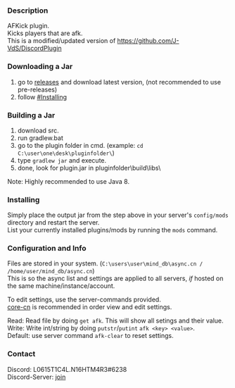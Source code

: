 ### Description
AFKick plugin.  
Kicks players that are afk.  
This is a modified/updated version of https://github.com/J-VdS/DiscordPlugin
### Downloading a Jar
1) go to [releases](https://github.com/L0615T1C5-216AC-9437/afk-cn/releases) and download latest version, (not recommended to use pre-releases)
2) follow [#Installing](https://github.com/L0615T1C5-216AC-9437/afk0-cn/blob/master/README.md#installing)

### Building a Jar

1) download src.
2) run gradlew.bat
3) go to the plugin folder in cmd. (example: `cd C:\user\one\desk\pluginfolder\`)
4) type `gradlew jar` and execute.
5) done, look for plugin.jar in pluginfolder\build\libs\

Note: Highly recommended to use Java 8.

### Installing

Simply place the output jar from the step above in your server's `config/mods` directory and restart the server.  
List your currently installed plugins/mods by running the `mods` command.

### Configuration and Info

Files are stored in your system. (`C:\users\user\mind_db\async.cn / /home/user/mind_db/async.cn`)  
This is so the async list and settings are applied to all servers, *if* hosted on the same machine/instance/account.  

To edit settings, use the server-commands provided.  
[core-cn](https://github.com/L0615T1C5-216AC-9437/core-cn) is recommended in order view and edit settings.  

Read: Read file by doing `get afk`. This will show all setings and their value.  
Write: Write int/string by doing `putstr`/`putint` `afk <key> <value>`.  
Default: use server command `afk-clear` to reset settings.

### Contact
Discord: L0615T1C4L.N16HTM4R3#6238  
Discord-Server: [join](http://cn-discord.ddns.net )
